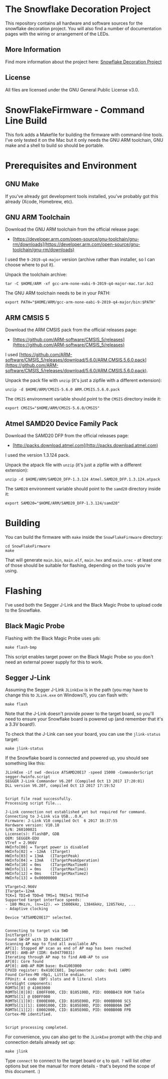 # The Snowflake Decoration Project

This repository contains all hardware and software sources for the snowflake decoration project.
You will also find a number of documentation pages with the wiring or arrangement of the LEDs.

## More Information

Find more information about the project here:
[Snowflake Decoration Project](https://luckyresistor.me/projects/snow-flake-decoration/)

## License

All files are licensed under the GNU General Public License v3.0.

# SnowFlakeFirmware - Command Line Build

This fork adds a Makefile for building the firmware with command-line tools.
I've only tested it on the Mac but it only needs the GNU ARM toolchain, GNU
make and a shell to build so should be portable.

# Prerequisites and Environment

## GNU Make

If you've already got development tools installed, you've probably got this
already (Xcode, Homebrew, etc).

## GNU ARM Toolchain

Download the GNU ARM toolchain from the official release page:

* [https://developer.arm.com/open-source/gnu-toolchain/gnu-rm/downloads](https://developer.arm.com/open-source/gnu-toolchain/gnu-rm/downloads)

I used the `9-2019-q4-major` version (archive rather than installer, so I can choose where to put it).

Unpack the toolchain archive:

    tar -C $HOME/ARM -xf gcc-arm-none-eabi-9-2019-q4-major-mac.tar.bz2

The GNU ARM toolchain needs to be in your PATH:

    export PATH="$HOME/ARM/gcc-arm-none-eabi-9-2019-q4-major/bin:$PATH"

## ARM CMSIS 5

Download the ARM CMSIS pack from the official releases page:

* [https://github.com/ARM-software/CMSIS_5/releases](https://github.com/ARM-software/CMSIS_5/releases)

I used [https://github.com/ARM-software/CMSIS_5/releases/download/5.6.0/ARM.CMSIS.5.6.0.pack](https://github.com/ARM-software/CMSIS_5/releases/download/5.6.0/ARM.CMSIS.5.6.0.pack).

Unpack the pack file with `unzip` (it's just a zipfile with a different extension):

    unzip -d $HOME/ARM/CMSIS-5.6.0 ARM.CMSIS.5.6.0.pack

The `CMSIS` environment variable should point to the `CMSIS` directory inside
it:

    export CMSIS="$HOME/ARM/CMSIS-5.6.0/CMSIS"

## Atmel SAMD20 Device Family Pack

Download the SAMD20 DFP from the official releases page:

* [http://packs.download.atmel.com](http://packs.download.atmel.com)

I used the version 1.3.124 pack.

Unpack the atpack file with `unzip` (it's just a zipfile with a different extension):

    unzip -d $HOME/ARM/SAMD20_DFP-1.3.124 Atmel.SAMD20_DFP.1.3.124.atpack

The `SAMD20` environment variable should point to the `samd20` directory inside
it:

    export SAMD20="$HOME/ARM/SAMD20_DFP-1.3.124/samd20"

# Building

You can build the firmware with `make` inside the `SnowFlakeFirmware`
directory:

    cd SnowFlakeFirmware
    make

That will generate `main.bin`, `main.elf`, `main.hex` and `main.srec` - at
least one of those should be suitable for flashing, depending on the tools
you're using.

# Flashing

I've used both the Segger J-Link and the Black Magic Probe to upload code to
the Snowflake.

## Black Magic Probe

Flashing with the Black Magic Probe uses `gdb`:

    make flash-bmp

This script enables target power on the Black Magic Probe so you don't need an
external power supply for this to work.

## Segger J-Link

Assuming the Segger J-Link `JLinkExe` is in the path (you may have to change
this to `JLink.exe` on Windows?), you can flash with:

    make flash

Note that the J-Link doesn't provide power to the target board, so you'll need
to ensure your Snowflake board is powered up (and remember that it's a 3.3V
board!).

To check that the J-Link can see your board, you can use the `jlink-status` target:

    make jlink-status

If the Snowflake board is connected and powered up, you should see something like this:

    JLinkExe -if swd -device ATSAMD20E17 -speed 15000 -CommanderScript segger-hwinfo.script
    SEGGER J-Link Commander V6.20f (Compiled Oct 13 2017 17:20:01)
    DLL version V6.20f, compiled Oct 13 2017 17:19:52


    Script file read successfully.
    Processing script file...

    J-Link connection not established yet but required for command.
    Connecting to J-Link via USB...O.K.
    Firmware: J-Link V10 compiled Oct  6 2017 16:37:55
    Hardware version: V10.10
    S/N: 260100021
    License(s): FlashBP, GDB
    OEM: SEGGER-EDU
    VTref = 2.966V
    HWInfo[00] = Target power is disabled
    HWInfo[02] = -12mA	(ITarget)
    HWInfo[03] = 13mA	(ITargetPeak)
    HWInfo[04] = 13mA	(ITargetPeakOperation)
    HWInfo[10] = 0ms	(ITargetMaxTime0)
    HWInfo[11] = 0ms	(ITargetMaxTime1)
    HWInfo[12] = 0ms	(ITargetMaxTime2)
    HWInfo[13] = 0x00000000

    VTarget=2.966V
    ITarget=-12mA
    TCK=1 TDI=0 TDO=0 TMS=1 TRES=1 TRST=0
    Supported target interface speeds:
    - 180 MHz/n, (n>=12). => 15000kHz, 13846kHz, 12857kHz, ...
    - Adaptive clocking

    Device "ATSAMD20E17" selected.


    Connecting to target via SWD
    InitTarget()
    Found SW-DP with ID 0x0BC11477
    Scanning AP map to find all available APs
    AP[1]: Stopped AP scan as end of AP map has been reached
    AP[0]: AHB-AP (IDR: 0x04770031)
    Iterating through AP map to find AHB-AP to use
    AP[0]: Core found
    AP[0]: AHB-AP ROM base: 0x41003000
    CPUID register: 0x410CC601. Implementer code: 0x41 (ARM)
    Found Cortex-M0 r0p1, Little endian.
    FPUnit: 4 code (BP) slots and 0 literal slots
    CoreSight components:
    ROMTbl[0] @ 41003000
    ROMTbl[0][0]: E00FF000, CID: B105100D, PID: 000BB4C0 ROM Table
    ROMTbl[1] @ E00FF000
    ROMTbl[1][0]: E000E000, CID: B105E00D, PID: 000BB008 SCS
    ROMTbl[1][1]: E0001000, CID: B105E00D, PID: 000BB00A DWT
    ROMTbl[1][2]: E0002000, CID: B105E00D, PID: 000BB00B FPB
    Cortex-M0 identified.


    Script processing completed.


For convenience, you can also get to the `JLinkExe` prompt with the chip and
connection details already set up:

    make jlink

Type `connect` to connect to the target board or `q` to quit. `?` will list
other options but see the manual for more details - that's beyond the scope of
this document. :)
